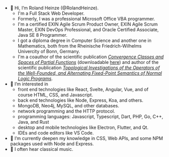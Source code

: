 - 👋 Hi, I’m Roland Heinze (@RolandHeinze). 
  - I'm a Full Stack Web Developer.
  - Formerly, I was a professional Microsoft Office VBA programmer.
  - I'm a certified
    EXIN Agile Scrum Product Owner, EXIN Agile Scrum Master, EXIN DevOps Professional, and Oracle Certified Associate, Java SE 8 Programmer.
  - I got a diploma degree in Computer Science and another one in Mathematics, both from the Rheinische Friedrich-Wilhelms Univercity of Bonn, Germany.
  - I'm a coauthor of the scientific publication [*Convergence Classes and Spaces of Partial Functions*](https://link.springer.com/chapter/10.1007%2F978-94-017-1291-0_4)
    (downloadable [here](https://iccl.inf.tu-dresden.de/web/WVPub346)) and author of the scientific publication [*Topological Investigations of the Operators of the
    Well-Founded, and Alternating Fixed-Point Semantics of Normal Logic Programs*](https://www.sciencedirect.com/science/article/pii/S1571066104807655).
- 👀 I’m interested in 
  - front end technologies like React, Svelte, Angular, Vue, and of course HTML, CSS, and Javascript.
  - back end technologies like Node, Express, Koa, and others.
  - MongoDB, Neo4j, MySQL, and other databases.
  - network programming and the HTTP protocol.
  - programming languages: Javascript, Typescript, Dart, PHP, Go, C++, Java, and Rust
  - desktop and mobile technologies like Electron, Flutter, and Qt.
  - IDEs and code editors like VS Code.
- 🌱 I’m currently deepen my knowledge in CSS, Web APIs, and some NPM packages used with Node and Express.
- :musical_note: I often hear classical music.


<!---
- 💞️ I’m looking to collaborate on ...
- 📫 How to reach me ...
RolandHeinze/RolandHeinze is a ✨ special ✨ repository because its `README.md` (this file) appears on your GitHub profile.
You can click the Preview link to take a look at your changes.
--->
